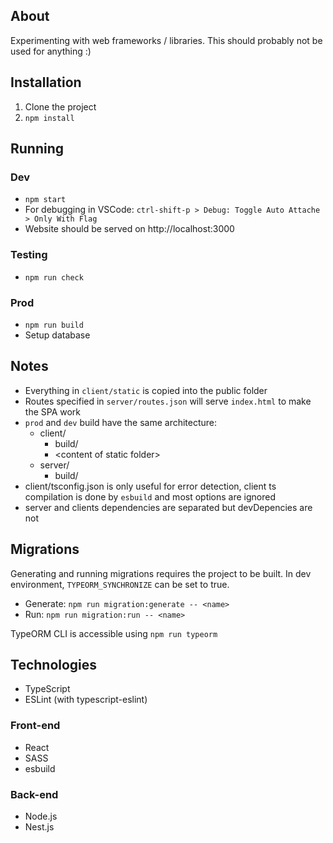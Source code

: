 ## About

Experimenting with web frameworks / libraries. This should probably not be used for anything :)

## Installation

1. Clone the project
2. `npm install`

## Running

### Dev

- `npm start`
- For debugging in VSCode: `ctrl-shift-p > Debug: Toggle Auto Attache > Only With Flag`
- Website should be served on http://localhost:3000

### Testing

- `npm run check`

### Prod

- `npm run build`
- Setup database

## Notes

- Everything in `client/static` is copied into the public folder
- Routes specified in `server/routes.json` will serve `index.html` to make the SPA work
- `prod` and `dev` build have the same architecture:
  - client/
    - build/
    - \<content of static folder>
  - server/
    - build/
- client/tsconfig.json is only useful for error detection, client ts compilation is done by `esbuild` and most options are ignored
- server and clients dependencies are separated but devDepencies are not

## Migrations

Generating and running migrations requires the project to be built. In dev environment, `TYPEORM_SYNCHRONIZE` can be set to true.

- Generate: `npm run migration:generate -- <name>`
- Run: `npm run migration:run -- <name>`

TypeORM CLI is accessible using `npm run typeorm`

## Technologies

- TypeScript
- ESLint (with typescript-eslint)

### Front-end

- React
- SASS
- esbuild


### Back-end

- Node.js
- Nest.js
